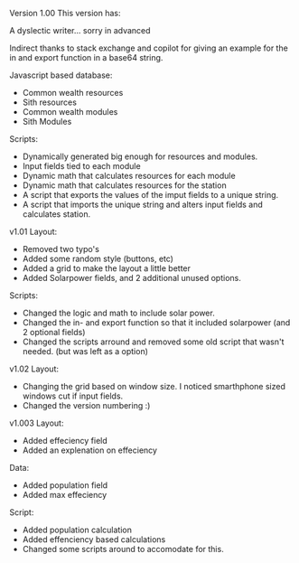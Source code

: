 Version 1.00
This version has:

A dyslectic writer... sorry in advanced

Indirect thanks to stack exchange and copilot for giving an example for the in and export function in a base64 string.

Javascript based database:
- Common wealth resources
- Sith resources
- Common wealth modules
- Sith Modules

Scripts:
- Dynamically generated big enough for resources and modules.
- Input fields tied to each module
- Dynamic math that calculates resources for each module
- Dynamic math that calculates resources for the station
- A script that exports the values of the imput fields to a unique string.
- A script that imports the unique string and alters input fields and calculates station.

v1.01
Layout:
- Removed two typo's
- Added some random style (buttons, etc)
- Added a grid to make the layout a little better
- Added Solarpower fields, and 2 additional unused options.

Scripts:
- Changed the logic and math to include solar power.
- Changed the in- and export function so that it included solarpower (and 2 optional fields)
- Changed the scripts arround and removed some old script that wasn't needed. (but was left as a option)

v1.02
Layout:
- Changing the grid based on window size. I noticed smarthphone sized windows cut if input fields.
- Changed the version numbering :)

v1.003
Layout:
- Added effeciency field
- Added an explenation on effeciency

Data:
- Added population field
- Added max effeciency

Script:
- Added population calculation
- Added effenciency based calculations
- Changed some scripts around to accomodate for this.
